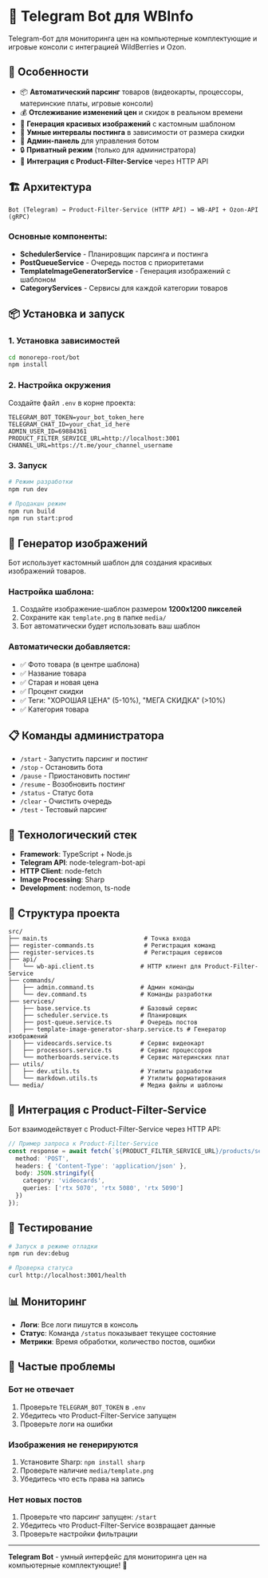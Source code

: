 # 🤖 Telegram Bot для WBInfo

Telegram-бот для мониторинга цен на компьютерные комплектующие и игровые консоли с интеграцией WildBerries и Ozon.

## 🚀 Особенности

- 📦 **Автоматический парсинг** товаров (видеокарты, процессоры, материнские платы, игровые консоли)
- 💰 **Отслеживание изменений цен** и скидок в реальном времени
- 📸 **Генерация красивых изображений** с кастомным шаблоном
- 🎨 **Умные интервалы постинга** в зависимости от размера скидки
- 👤 **Админ-панель** для управления ботом
- 🔒 **Приватный режим** (только для администратора)
- 🔄 **Интеграция с Product-Filter-Service** через HTTP API

## 🏗️ Архитектура

```
Bot (Telegram) → Product-Filter-Service (HTTP API) → WB-API + Ozon-API (gRPC)
```

### Основные компоненты:
- **SchedulerService** - Планировщик парсинга и постинга
- **PostQueueService** - Очередь постов с приоритетами
- **TemplateImageGeneratorService** - Генерация изображений с шаблоном
- **CategoryServices** - Сервисы для каждой категории товаров

## 📦 Установка и запуск

### 1. Установка зависимостей
```bash
cd monorepo-root/bot
npm install
```

### 2. Настройка окружения
Создайте файл `.env` в корне проекта:
```env
TELEGRAM_BOT_TOKEN=your_bot_token_here
TELEGRAM_CHAT_ID=your_chat_id_here
ADMIN_USER_ID=69884361
PRODUCT_FILTER_SERVICE_URL=http://localhost:3001
CHANNEL_URL=https://t.me/your_channel_username
```

### 3. Запуск
```bash
# Режим разработки
npm run dev

# Продакшн режим
npm run build
npm run start:prod
```

## 🎨 Генератор изображений

Бот использует кастомный шаблон для создания красивых изображений товаров.

### Настройка шаблона:
1. Создайте изображение-шаблон размером **1200x1200 пикселей**
2. Сохраните как `template.png` в папке `media/`
3. Бот автоматически будет использовать ваш шаблон

### Автоматически добавляется:
- ✅ Фото товара (в центре шаблона)
- ✅ Название товара
- ✅ Старая и новая цена
- ✅ Процент скидки
- ✅ Теги: "ХОРОШАЯ ЦЕНА" (5-10%), "МЕГА СКИДКА" (>10%)
- ✅ Категория товара

## 📋 Команды администратора

- `/start` - Запустить парсинг и постинг
- `/stop` - Остановить бота
- `/pause` - Приостановить постинг
- `/resume` - Возобновить постинг
- `/status` - Статус бота
- `/clear` - Очистить очередь
- `/test` - Тестовый парсинг

## 🔧 Технологический стек

- **Framework**: TypeScript + Node.js
- **Telegram API**: node-telegram-bot-api
- **HTTP Client**: node-fetch
- **Image Processing**: Sharp
- **Development**: nodemon, ts-node

## 📁 Структура проекта

```
src/
├── main.ts                           # Точка входа
├── register-commands.ts              # Регистрация команд
├── register-services.ts              # Регистрация сервисов
├── api/
│   └── wb-api.client.ts             # HTTP клиент для Product-Filter-Service
├── commands/
│   ├── admin.command.ts             # Админ команды
│   └── dev.command.ts               # Команды разработки
├── services/
│   ├── base.service.ts              # Базовый сервис
│   ├── scheduler.service.ts         # Планировщик
│   ├── post-queue.service.ts        # Очередь постов
│   ├── template-image-generator-sharp.service.ts # Генератор изображений
│   ├── videocards.service.ts        # Сервис видеокарт
│   ├── processors.service.ts        # Сервис процессоров
│   └── motherboards.service.ts      # Сервис материнских плат
├── utils/
│   ├── dev.utils.ts                 # Утилиты разработки
│   └── markdown.utils.ts            # Утилиты форматирования
└── media/                           # Медиа файлы и шаблоны
```

## 🔄 Интеграция с Product-Filter-Service

Бот взаимодействует с Product-Filter-Service через HTTP API:

```typescript
// Пример запроса к Product-Filter-Service
const response = await fetch(`${PRODUCT_FILTER_SERVICE_URL}/products/search`, {
  method: 'POST',
  headers: { 'Content-Type': 'application/json' },
  body: JSON.stringify({
    category: 'videocards',
    queries: ['rtx 5070', 'rtx 5080', 'rtx 5090']
  })
});
```

## 🧪 Тестирование

```bash
# Запуск в режиме отладки
npm run dev:debug

# Проверка статуса
curl http://localhost:3001/health
```

## 📊 Мониторинг

- **Логи**: Все логи пишутся в консоль
- **Статус**: Команда `/status` показывает текущее состояние
- **Метрики**: Время обработки, количество постов, ошибки

## 🚨 Частые проблемы

### Бот не отвечает
1. Проверьте `TELEGRAM_BOT_TOKEN` в `.env`
2. Убедитесь что Product-Filter-Service запущен
3. Проверьте логи на ошибки

### Изображения не генерируются
1. Установите Sharp: `npm install sharp`
2. Проверьте наличие `media/template.png`
3. Убедитесь что есть права на запись

### Нет новых постов
1. Проверьте что парсинг запущен: `/start`
2. Убедитесь что Product-Filter-Service возвращает данные
3. Проверьте настройки фильтрации

---

**Telegram Bot** - умный интерфейс для мониторинга цен на компьютерные комплектующие! 🚀